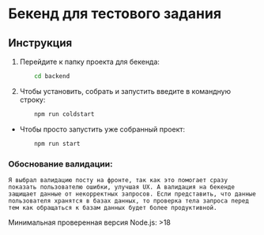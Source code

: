 # Бекенд для тестового задания
## Инструкция
1. Перейдите к папку проекта для бекенда:
	```bash
		cd backend
	```
2. Чтобы установить, собрать и запустить введите в командную строку:
	```bash
		npm run coldstart
	```
* Чтобы просто запустить уже собранный проект:
	```bash
		npm run start
	```
### Обоснование валидации: 
    Я выбрал валидацию посту на фронте, так как это помогает сразу показать пользователю ошибки, улучшая UX. А валидация на бекенде защищает данные от некорректных запросов. Если представить, что данные пользователя хранятся в базах данных, то проверка тела запроса перед тем как обращаться к базам данных будет более продуктивной.

Минимальная проверенная версия Node.js: >18